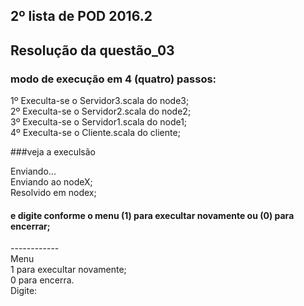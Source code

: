 ## 2º lista de POD 2016.2
## Resolução da questão_03
### modo de execução em 4 (quatro) passos:
1º Execulta-se o Servidor3.scala do node3; <br>
2º Execulta-se o Servidor2.scala do node2; <br>
3º Execulta-se o Servidor1.scala do node1; <br>
4º Execulta-se o Cliente.scala do cliente; <br>

###veja a execulsão
 
Enviando... <br>
Enviando ao nodeX; <br>
Resolvido em nodex; <br>

#### e digite conforme o menu (1) para execultar novamente ou (0) para encerrar;

------------ <br>
 Menu <br>
 1 para execultar novamente; <br>
 0 para encerra. <br>
Digite: <br>

